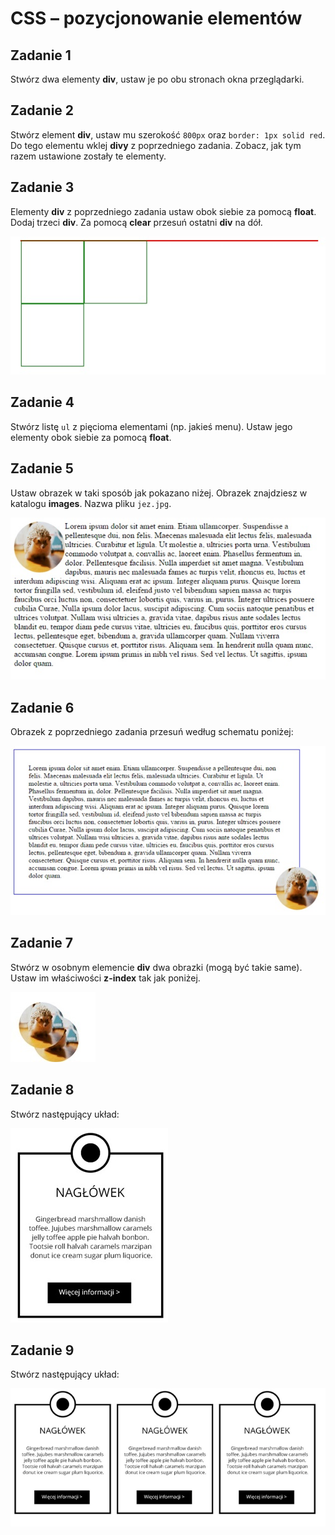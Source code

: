 # CSS &ndash; pozycjonowanie elementów

## Zadanie 1
Stwórz dwa elementy **div**, ustaw je po obu stronach okna przeglądarki.

## Zadanie 2
Stwórz element **div**, ustaw mu szerokość ```800px``` oraz ```border: 1px solid red```.
Do tego elementu wklej **divy** z poprzedniego zadania. Zobacz, jak tym razem ustawione zostały te elementy.

## Zadanie 3
Elementy **div** z poprzedniego zadania ustaw obok siebie za pomocą **float**. Dodaj trzeci **div**. Za pomocą **clear** przesuń ostatni **div** na dół.

![pozycjonowanie1](images/pos1.jpg)

## Zadanie 4
Stwórz listę ```ul``` z pięcioma elementami (np. jakieś menu). Ustaw jego elementy obok siebie za pomocą **float**.

## Zadanie 5
Ustaw obrazek w taki sposób jak pokazano niżej. Obrazek znajdziesz w katalogu **images**. Nazwa pliku ```jez.jpg```.

![pozycjonowanie2](images/pos2.jpg)

## Zadanie 6
Obrazek z poprzedniego zadania przesuń według schematu poniżej:

![pozycjonowanie3](images/pos3.jpg)

## Zadanie 7
Stwórz w osobnym elemencie **div** dwa obrazki (mogą być takie same). Ustaw im właściwości **z-index** tak jak poniżej.

![pozycjonowanie4](images/pos4.jpg)

## Zadanie 8
Stwórz następujący układ:

![pozycjonowanie5](images/pos5.jpg)

## Zadanie 9
Stwórz następujący układ:

![pozycjonowanie6](images/pos6.png)
